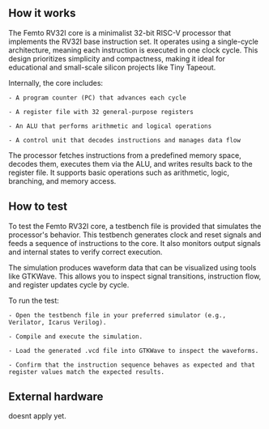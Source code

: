 <!---

This file is used to generate your project datasheet. Please fill in the information below and delete any unused
sections.

You can also include images in this folder and reference them in the markdown. Each image must be less than
512 kb in size, and the combined size of all images must be less than 1 MB.
-->

## How it works
The Femto RV32I core is a minimalist 32-bit RISC-V processor that implements the RV32I base instruction set. It operates using a single-cycle architecture, meaning each instruction is executed in one clock cycle. This design prioritizes simplicity and compactness, making it ideal for educational and small-scale silicon projects like Tiny Tapeout.

Internally, the core includes:

    - A program counter (PC) that advances each cycle

    - A register file with 32 general-purpose registers

    - An ALU that performs arithmetic and logical operations

    - A control unit that decodes instructions and manages data flow

The processor fetches instructions from a predefined memory space, decodes them, executes them via the ALU, and writes results back to the register file. It supports basic operations such as arithmetic, logic, branching, and memory access.

## How to test

To test the Femto RV32I core, a testbench file is provided that simulates the processor's behavior. This testbench generates clock and reset signals and feeds a sequence of instructions to the core. It also monitors output signals and internal states to verify correct execution.

The simulation produces waveform data that can be visualized using tools like GTKWave. This allows you to inspect signal transitions, instruction flow, and register updates cycle by cycle.

To run the test:

    - Open the testbench file in your preferred simulator (e.g., Verilator, Icarus Verilog).

    - Compile and execute the simulation.

    - Load the generated .vcd file into GTKWave to inspect the waveforms.

    - Confirm that the instruction sequence behaves as expected and that register values match the expected results.

## External hardware

doesnt apply yet.
